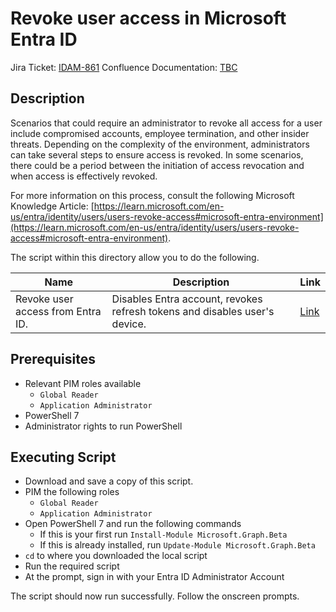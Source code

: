 # Revoke user access in Microsoft Entra ID

Jira Ticket: [IDAM-861](https://dsdmoj.atlassian.net/browse/IDAM-861)
Confluence Documentation: [TBC](#)

## Description

Scenarios that could require an administrator to revoke all access for a user include compromised accounts, employee termination, and other insider threats. Depending on the complexity of the environment, administrators can take several steps to ensure access is revoked. In some scenarios, there could be a period between the initiation of access revocation and when access is effectively revoked.

For more information on this process, consult the following Microsoft Knowledge Article: [https://learn.microsoft.com/en-us/entra/identity/users/users-revoke-access#microsoft-entra-environment](https://learn.microsoft.com/en-us/entra/identity/users/users-revoke-access#microsoft-entra-environment).

The script within this directory allow you to do the following.

| Name | Description | Link |
|------|-------------|------|
| Revoke user access from Entra ID. | Disables Entra account, revokes refresh tokens and disables user's device. | [Link](./Revoke.ps1) |

## Prerequisites

- Relevant PIM roles available
    - `Global Reader`
    - `Application Administrator`
- PowerShell 7
- Administrator rights to run PowerShell

## Executing Script

* Download and save a copy of this script.
* PIM the following roles
    - `Global Reader`
    - `Application Administrator`
* Open PowerShell 7 and run the following commands
    * If this is your first run `Install-Module Microsoft.Graph.Beta`
    * If this is already installed, run `Update-Module Microsoft.Graph.Beta`
* `cd` to where you downloaded the local script
* Run the required script
* At the prompt, sign in with your Entra ID Administrator Account

The script should now run successfully. Follow the onscreen prompts.

